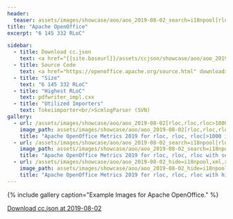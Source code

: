 ```yaml
---
header:
  teaser: assets/images/showcase/aoo/aoo_2019-08-02_search=i18npool[rloc,rloc,rloc>1000].png
title: "Apache OpenOffice"
excerpt: "6 145 332 RLoC"

sidebar:
  - title: Download cc.json
    text: <a href="{{site.baseurl}}/assets/ccjson/showcase/aoo/aoo_2019-08-02.cc.json" download>Code at 2019-08-02</a>
  - title: Source Code
    text: <a href="https://openoffice.apache.org/source.html" download>On project page</a>
  - title: "Size"
    text: "6 145 332 RLoC"
  - title: "Highest RLoC"
    text: pdfwriter_impl.cxx
  - title: "Utilized Importers"
    text: Tokeiimporter<br/>ScmlogParser (SVN)
gallery:
  - url: /assets/images/showcase/aoo/aoo_2019-08-02[rloc,rloc,rloc>1000].png
    image_path: assets/images/showcase/aoo/aoo_2019-08-02[rloc,rloc,rloc>1000].png
    title: "Apache OpenOffice Metrics 2019 for rloc, rloc, rloc[>1000 is red]"
  - url: /assets/images/showcase/aoo/aoo_2019-08-02_search=i18npool[rloc,rloc,rloc>1000].png
    image_path: assets/images/showcase/aoo/aoo_2019-08-02_search=i18npool[rloc,rloc,rloc>1000].png
    title: "Apache OpenOffice Metrics 2019 for rloc, rloc, rloc with search=i18npool"
  - url: /assets/images/showcase/aoo/aoo_2019-08-02_hide=i18npool,xml,xsl[rloc,rloc,rloc>1000].png
    image_path: assets/images/showcase/aoo/aoo_2019-08-02_hide=i18npool,xml,xsl[rloc,rloc,rloc>1000].png
    title: "Apache OpenOffice Metrics 2019 for rloc, rloc, rloc with hide=**/i18npool/**,*.xml,*.xsl"
---
```


{% include gallery caption="Example Images for Apache OpenOffice." %}

<!--
I would have liked this link to be in the sidebar but liquid properties don't work there.
I would also have liked this to be a markdown link but then the browser tries to open it instead of "download"ing it.
 -->

<a href="{{site.baseurl}}/assets/ccjson/showcase/aoo/aoo_2019-08-02.cc.json" download>Download cc.json at 2019-08-02</a>
